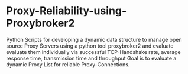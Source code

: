 # Proxy-Reliability-using-Proxybroker2
Python Scripts for developing a dynamic data structure to manage open source Proxy Servers using a python tool proxybroker2 and evaluate evaluate them individually via successful TCP-Handshake rate, average response time, transmission time and throughput
Goal is to evaluate a dynamic Proxy List for reliable Proxy-Connections.
